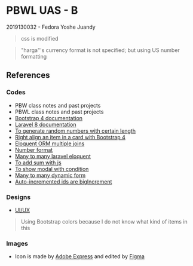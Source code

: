 # PBWL UAS - B

2019130032 - Fedora Yoshe Juandy

> css is modified

> "harga"'s currency format is not specified; but using US number formatting

## References

### Codes

- PBW class notes and past projects
- PBWL class notes and past projects
- [Bootstrap 4 documentation](https://getbootstrap.com/docs/4.1)
- [Laravel 8 documentation](https://laravel.com/docs/8.x)
- [To generate random numbers with certain length](https://stackoverflow.com/questions/5464906/how-can-i-generate-a-6-digit-unique-number)
- [Right align an item in a card with Bootstrap 4](https://stackoverflow.com/questions/33596896/aligning-button-to-the-right-of-a-card-using-bootstrap-v4)
- [Eloquent ORM multiple joins](https://www.tutsmake.com/laravel-eloquent-join-2-tables-example/)
- [Number format](https://www.w3schools.com/php/func_string_number_format.asp)
- [Many to many laravel eloquent](https://santrikoding.com/tutorial-laravel-eloquent-relationships-5-many-to-many)
- [To add sum with js](https://stackoverflow.com/questions/63268710/automatic-sum-field-in-javascript)
- [To show modal with condition](https://stackoverflow.com/questions/58722217/open-bootstrap-modal-when-condition-is-truej)
- [Many to many dynamic form](https://www.sahretech.com/2020/04/cara-membuat-form-input-add-moretambah.html)
- [Auto-incremented ids are bigIncrement](https://stackoverflow.com/questions/22615926/migration-cannot-add-foreign-key-constraint)

### Designs

- [UI/UX](https://dribbble.com/tags/crud)

> Using Bootstrap colors because I do not know what kind of items in this

### Images

- Icon is made by <a href="https://express.adobe.com/express-apps/logo-maker">Adobe Express</a> and edited by <a href="https://www.figma.com/">Figma</a>
